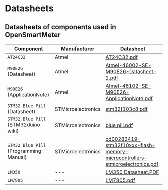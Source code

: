 # Datasheets

## Datasheets of components used in OpenSmartMeter

<!-- prettier-ignore-start -->
| Component | Manufacturer | Datasheet |
| --- | --- | --- |
| `AT24C32` | Atmel | [AT24C32.pdf](../assets/hardware/datasheets/AT24C32.pdf) |
| `M90E26` (Datasheet) | Atmel | [Atmel-46002-SE-M90E26-Datasheet-2.pdf](../assets/hardware/datasheets/Atmel-46002-SE-M90E26-Datasheet-2.pdf) |
| `M90E26` (ApplicationNote) | Atmel | [Atmel-46102-SE-M90E26-ApplicationNote.pdf](../assets/hardware/datasheets/Atmel-46102-SE-M90E26-ApplicationNote.pdf) |
| `STM32 Blue Pill` (Datasheet) | STMicroelectronics | [stm32f103c8.pdf](../assets/hardware/datasheets/stm32f103c8.pdf) |
| `STM32 Blue Pill` (STM32duino wiki) | STMicroelectronics | [blue pill.pdf](../assets/hardware/datasheets/blue%20pill.pdf) |
| `STM32 Blue Pill` (Programming Manual) | STMicroelectronics | [cd00283419-stm32f10xxx-flash-memory-microcontrollers-stmicroelectronics.pdf](../assets/hardware/datasheets/cd00283419-stm32f10xxx-flash-memory-microcontrollers-stmicroelectronics.pdf) |
| `LM350` | --- | [LM350 Datasheet.PDF](../assets/hardware/datasheets/LM350%20Datasheet.PDF) |
| `LM7805` | --- | [LM7805.pdf](../assets/hardware/datasheets/LM7805.pdf) |
<!-- prettier-ignore-end -->
